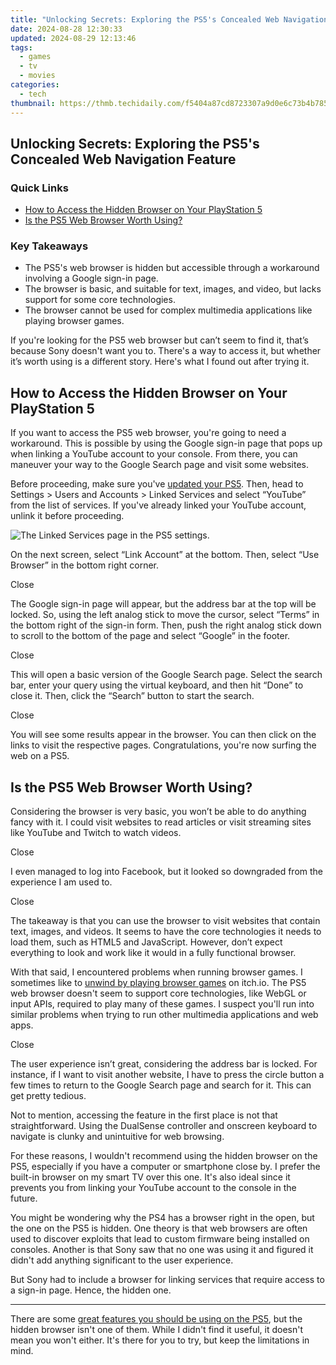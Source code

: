 ```yaml
---
title: "Unlocking Secrets: Exploring the PS5's Concealed Web Navigation Feature"
date: 2024-08-28 12:30:33
updated: 2024-08-29 12:13:46
tags:
  - games
  - tv
  - movies
categories:
  - tech
thumbnail: https://thmb.techidaily.com/f5404a87cd8723307a9d0e6c73b4b785c1ac7bfa81bbe5b64a2be76707a27a2f.jpg
---
```


## Unlocking Secrets: Exploring the PS5's Concealed Web Navigation Feature

### Quick Links

* [How to Access the Hidden Browser on Your PlayStation 5](https://some-approaches.techidaily.com/ultimate-acceleration-manual-boosting-fb-video-speed-with-top-tools-for-2024/)
* [Is the PS5 Web Browser Worth Using?](https://fix-guide.techidaily.com/play-store-stuck-on-downloading-of-lava-yuva-3-7-ways-to-resolve-drfone-by-drfone-fix-android-problems-fix-android-problems/)

### Key Takeaways

* The PS5's web browser is hidden but accessible through a workaround involving a Google sign-in page.
* The browser is basic, and suitable for text, images, and video, but lacks support for some core technologies.
* The browser cannot be used for complex multimedia applications like playing browser games.

 If you're looking for the PS5 web browser but can’t seem to find it, that’s because Sony doesn't want you to. There's a way to access it, but whether it’s worth using is a different story. Here's what I found out after trying it.

##  How to Access the Hidden Browser on Your PlayStation 5

 If you want to access the PS5 web browser, you're going to need a workaround. This is possible by using the Google sign-in page that pops up when linking a YouTube account to your console. From there, you can maneuver your way to the Google Search page and visit some websites.

 Before proceeding, make sure you've [updated your PS5](https://screen-sharing-recording.techidaily.com/best-3ip-top-audio-capture-apps-for-2024/). Then, head to Settings > Users and Accounts > Linked Services and select “YouTube” from the list of services. If you've already linked your YouTube account, unlink it before proceeding.

![The Linked Services page in the PS5 settings.](https://static1.howtogeekimages.com/wordpress/wp-content/uploads/2024/06/linked-services-ps5.png) 

 On the next screen, select “Link Account” at the bottom. Then, select “Use Browser” in the bottom right corner.

Close 

 The Google sign-in page will appear, but the address bar at the top will be locked. So, using the left analog stick to move the cursor, select “Terms” in the bottom right of the sign-in form. Then, push the right analog stick down to scroll to the bottom of the page and select “Google” in the footer.

Close 

 This will open a basic version of the Google Search page. Select the search bar, enter your query using the virtual keyboard, and then hit “Done” to close it. Then, click the “Search” button to start the search.

Close 

 You will see some results appear in the browser. You can then click on the links to visit the respective pages. Congratulations, you're now surfing the web on a PS5.

##  Is the PS5 Web Browser Worth Using?

 Considering the browser is very basic, you won’t be able to do anything fancy with it. I could visit websites to read articles or visit streaming sites like YouTube and Twitch to watch videos.

Close 

 I even managed to log into Facebook, but it looked so downgraded from the experience I am used to.

Close 

 The takeaway is that you can use the browser to visit websites that contain text, images, and videos. It seems to have the core technologies it needs to load them, such as HTML5 and JavaScript. However, don’t expect everything to look and work like it would in a fully functional browser.

 With that said, I encountered problems when running browser games. I sometimes like to [unwind by playing browser games](https://screen-sharing-recording.techidaily.com/streamlined-strategies-for-powerpoint-recordings-for-2024/) on itch.io. The PS5 web browser doesn't seem to support core technologies, like WebGL or input APIs, required to play many of these games. I suspect you'll run into similar problems when trying to run other multimedia applications and web apps.

Close 

 The user experience isn’t great, considering the address bar is locked. For instance, if I want to visit another website, I have to press the circle button a few times to return to the Google Search page and search for it. This can get pretty tedious.

 Not to mention, accessing the feature in the first place is not that straightforward. Using the DualSense controller and onscreen keyboard to navigate is clunky and unintuitive for web browsing.

 For these reasons, I wouldn't recommend using the hidden browser on the PS5, especially if you have a computer or smartphone close by. I prefer the built-in browser on my smart TV over this one. It's also ideal since it prevents you from linking your YouTube account to the console in the future.

 You might be wondering why the PS4 has a browser right in the open, but the one on the PS5 is hidden. One theory is that web browsers are often used to discover exploits that lead to custom firmware being installed on consoles. Another is that Sony saw that no one was using it and figured it didn't add anything significant to the user experience.

 But Sony had to include a browser for linking services that require access to a sign-in page. Hence, the hidden one.

---

 There are some [great features you should be using on the PS5](https://youtube-tips.techidaily.com/ed-link-length-limit-check-out-these-5-youtube-minisizers/), but the hidden browser isn't one of them. While I didn't find it useful, it doesn't mean you won't either. It's there for you to try, but keep the limitations in mind.

<ins class="adsbygoogle"
     style="display:block"
     data-ad-format="autorelaxed"
     data-ad-client="ca-pub-7571918770474297"
     data-ad-slot="1223367746"></ins>



<ins class="adsbygoogle"
     style="display:block"
     data-ad-client="ca-pub-7571918770474297"
     data-ad-slot="8358498916"
     data-ad-format="auto"
     data-full-width-responsive="true"></ins>
